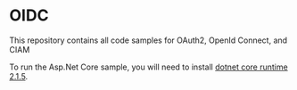 # OIDC
This repository contains all code samples for OAuth2, OpenId Connect, and CIAM

To run the Asp.Net Core sample, you will need to install [dotnet core runtime 2.1.5](https://www.microsoft.com/net/download/thank-you/dotnet-runtime-2.1.5-windows-hosting-bundle-installer).
